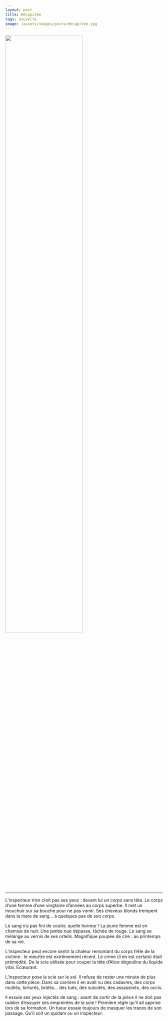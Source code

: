 ```yaml
---
layout: post
title: Décapitée
tags: nouvelle
image: /assets/images/posts/decapitee.jpg
---
```


<img src="/assets/images/posts/decapitee.jpg" width="70%" class="center">

---

L’inspecteur n’en croit pas ses yeux : devant lui un corps sans tête. Le corps d’une femme d’une vingtaine d’années au corps superbe. Il met un mouchoir sur sa bouche pour ne pas vomir. Ses cheveux blonds trempent dans la mare de sang… à quelques pas de son corps.

<!--more-->

Le sang n’a pas fini de couler, quelle horreur ! La jeune femme est en chemise de nuit. Une jambe nue dépasse, tâchée de rouge. Le sang se mélange au vernis de ses orteils. Magnifique poupée de cire : au printemps de sa vie.

L’inspecteur peut encore sentir la chaleur remontant du corps frêle de la victime : le meurtre est extrêmement récent. Le crime (il en est certain) était prémédité. De la scie utilisée pour couper la tête d’Alice dégouline du liquide vital. Écœurant.

L’inspecteur pose la scie sur le sol. Il refuse de rester une minute de plus dans cette pièce. Dans sa carrière il en avait vu des cadavres, des corps mutilés, torturés, brûlés… des tués, des suicidés, des assassinés, des occis.

Il essuie ses yeux injectés de sang : avant de sortir de la pièce il ne doit pas oublier d’essuyer ses empreintes de la scie ! Première règle qu’il ait apprise lors de sa formation. Un tueur essaie toujours de masquer les traces de son passage. Qu’il soit un quidam ou un inspecteur.

